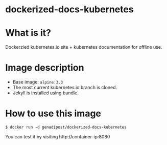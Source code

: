 # dockerized-docs-kubernetes

# What is it?
Dockerzied kubernetes.io site + kubernetes documentation for offline use.

# Image description #
- Base image: `alpine:3.3`
- The most current kubernetes.io branch is cloned.
- Jekyll is installed using bundle.

# How to use this image #

```console
$ docker run -d genadipost/dockerized-docs-kubernetes

```
You can test it by visiting http://container-ip:8080
